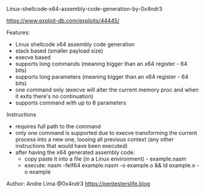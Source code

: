 Linux-shellcode-x64-assembly-code-generation-by-0x4ndr3

https://www.exploit-db.com/exploits/44445/

 Features:
   - Linux shellcode x64 assembly code generation
   - stack based (smaller payload size)
   - execve based
   - supports long commands (meaning bigger than an x64 register - 64 bits)
   - supports long parameters (meaning bigger than an x64 register - 64 bits)
   - one command only (execve will alter the current memory proc and when it exits there's no continuation)
   - supports command with up to 8 parameters

 Instructions
   - requires full path to the command
   - only one command is supported due to execve transforming the current process into a new one, loosing all previous context (any other instructions that would have been executed)
   - after having the x64 generated assembly code:
       - copy paste it into a file (in a Linux environment) - example.nasm
       - execute:
           nasm -felf64 example.nasm -o example.o && ld example.o -o example

 Author: Andre Lima @0x4ndr3
   https://pentesterslife.blog
